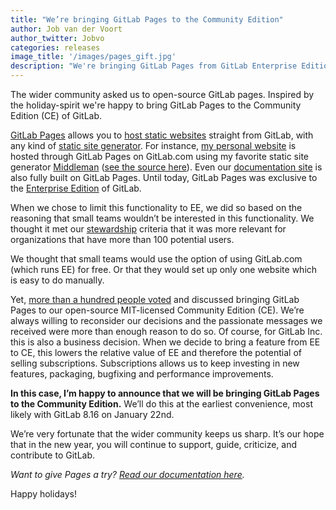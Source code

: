 ```yaml
---
title: "We’re bringing GitLab Pages to the Community Edition"
author: Job van der Voort
author_twitter: Jobvo
categories: releases
image_title: '/images/pages_gift.jpg'
description: "We're bringing GitLab Pages from GitLab Enterprise Edition to the open source Community Edition. GitLab Pages allows you to host static sites straight from GitLab, using any static site generator."
---
```


The wider community asked us to open-source GitLab pages.
Inspired by the holiday-spirit we're happy to bring GitLab Pages to the Community Edition (CE) of GitLab.

<!-- more -->

[GitLab Pages][gl-pages] allows you to [host static websites][host] straight from GitLab, with any kind of [static site generator][static].
For instance, [my personal website](http://www.jobvandervoort.com) is hosted
through GitLab Pages on GitLab.com using my favorite static site generator
[Middleman][middleman] ([see the source here][jobs-site]). Even our [documentation site][doc-site] is
also fully built on GitLab Pages. Until today, GitLab Pages was exclusive to
the [Enterprise Edition][ee] of GitLab.

[gl-pages]: https://pages.gitlab.io/
[host]: /blog/2016/04/07/gitlab-pages-setup/
[static]: /2016/06/17/ssg-overview-gitlab-pages-part-3-examples-ci/
[middleman]: https://middlemanapp.com/
[jobs-site]: https://gitlab.com/JobV/jobv.gitlab.io
[doc-site]: /2016/12/07/building-a-new-gitlab-docs-site-with-nanoc-gitlab-ci-and-gitlab-pages/
[ee]: /stages-devops-lifecycle/

When we chose to limit this functionality to EE, we did so based on the
reasoning that small teams wouldn’t be interested in this
functionality. We thought it met our [stewardship][stewardship] criteria that it was more relevant for organizations that have more than 100 potential users.

We thought that small teams would use the option of using GitLab.com (which runs EE) for free.
Or that they would set up only one website which is easy to do manually.

[stewardship]: /company/stewardship/

Yet, [more than a hundred people voted][many-people] and discussed bringing
GitLab Pages to our open-source MIT-licensed Community Edition (CE). We’re
always willing to reconsider our decisions and the passionate messages we
received were more than enough reason to do so. Of course, for GitLab Inc. this
is also a business decision. When we decide to bring a feature from EE to CE,
this lowers the relative value of EE and therefore the potential of selling
subscriptions. Subscriptions allows us to keep investing in new features, packaging, bugfixing and performance improvements.

[many-people]: https://gitlab.com/gitlab-org/gitlab-ce/issues/14605

**In this case, I’m happy to announce that we will be bringing GitLab Pages to the Community Edition.** We’ll do this at the earliest convenience, most likely
with GitLab 8.16 on January 22nd.

We’re very fortunate that the wider community keeps us
sharp. It’s our hope that in the new year, you will continue to support,
guide, criticize, and contribute to GitLab.

_Want to give Pages a try? [Read our documentation here](https://docs.gitlab.com/ee/user/project/pages/index.html)._

Happy holidays!
